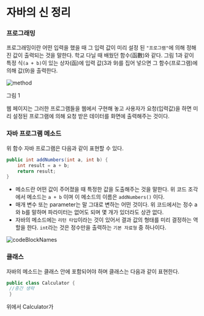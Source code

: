 # 자바의 신 정리

### 프로그래밍

프로그래밍이란 어떤 입력을 했을 때 그 입력 값이 미리 설정 된 `"프로그램"`에 의해 정해진 값이 출력되는 것을 말한다. 학교 다닐 때 배웠던 함수(函數)와 같다. 그림 1과 같이 특정 식`(a + b)`이 있는 상자(函)에 입력 값(3과 9)를 집어 넣으면 그 함수(프로그램)에 의해 값(9)을 출력한다.

![method](https://github.com/JINKWINE/STUDY/assets/133944163/2dadc700-489b-43e6-abc0-36e87a9c81da)

그림 1

웹 페이지는 그러한 프로그램들을 웹에서 구현해 놓고 사용자가 요청(입력값)을 하면 미리 설정된 프로그램에 의해 요청 받은 데이터를 화면에 출력해주는 것이다.

### 자바 프로그램 메소드

위 함수 자바 프로그램은 다음과 같이 표현할 수 있다.

```java
public int addNumbers(int a, int b) {
    int result = a + b;
    return result;
}
```

- 메소드란 어떤 값이 주어졌을 때 특정한 값을 도출해주는 것을 말한다. 위 코드 조각에서 메소드는 `a + b` 이며 이 메소드의 이름은 `addNumbers()` 이다.
- 매개 변수 또는 parameter는 말 그대로 변하는 어떤 것이다. 위 코드에서는 정수 a와 b를 말하며 파라미터는 없어도 되며 몇 개가 있더라도 상관 없다.
- 자바의 메소드에는 `리턴 타입`이라는 것이 있어서 결과 값의 형태를 미리 결정하는 역할을 한다. `int`라는 것은 정수만을 출력하는 `기본 자료형` 중 하나이다.

![codeBlockNames](https://github.com/JINKWINE/STUDY/assets/133944163/b85bf13e-cb90-4790-b2c1-305c6cc6ee84)

### 클래스

자바의 메소드는 클래스 안에 포함되어야 하며 클래스는 다음과 같이 표현한다.

```java
public class Calculator {
 //중간 생략
 }
```

위에서 Calculator가
